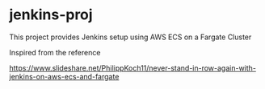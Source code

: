 # jenkins-proj
This project provides Jenkins setup using AWS ECS on a Fargate Cluster

Inspired from the reference 

https://www.slideshare.net/PhilippKoch11/never-stand-in-row-again-with-jenkins-on-aws-ecs-and-fargate
